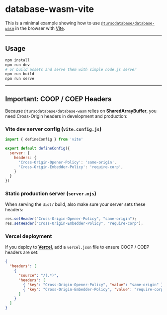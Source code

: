 # database-wasm-vite

This is a minimal example showing how to use [`@tursodatabase/database-wasm`](https://www.npmjs.com/package/@tursodatabase/database-wasm) in the browser with [Vite](https://vite.dev/).  

---

## Usage

```bash
npm install
npm run dev
# or build assets and serve them with simple node.js server
npm run build
npm run serve
```

---

## Important: COOP / COEP Headers

Because `@tursodatabase/database-wasm` relies on **SharedArrayBuffer**, you need Cross-Origin headers in development and production:

### Vite dev server config (`vite.config.js`)

```js
import { defineConfig } from 'vite'

export default defineConfig({
  server: {
    headers: {
      'Cross-Origin-Opener-Policy': 'same-origin',
      'Cross-Origin-Embedder-Policy': 'require-corp',
    }
  }
})
```

### Static production server (`server.mjs`)

When serving the `dist/` build, also make sure your server sets these headers:

```js
res.setHeader("Cross-Origin-Opener-Policy", "same-origin");
res.setHeader("Cross-Origin-Embedder-Policy", "require-corp");
```

### Vercel deployment

If you deploy to [**Vercel**](https://vercel.com/), add a `vercel.json` file to ensure COOP / COEP headers are set:

```json
{
  "headers": [
    {
      "source": "/(.*)",
      "headers": [
        { "key": "Cross-Origin-Opener-Policy", "value": "same-origin" },
        { "key": "Cross-Origin-Embedder-Policy", "value": "require-corp" }
      ]
    }
  ]
}
```